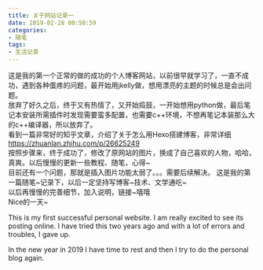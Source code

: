 ```yaml
---
title: 关于网站记录一
date: 2019-02-28 00:50:59
categories:
- 随笔
tags:
- 生活记录
---
```


这是我的第一个正常的做的成功的个人博客网站，以前很早就学习了，一直不成功，遇到各种蛋疼的问题，最开始用jkelly做，想用漂亮的主题的时候总是会出问题。  
放弃了好久之后，终于又有热情了，又开始捣鼓，一开始想用python做，最后笔记本安装所需插件时发现需要蛮多配置，也需要c++环境，不想再笔记本装那么大的c++编译器，所以放弃了。  
看到一篇非常好的知乎文章，介绍了关于怎么用Hexo搭建博客，非常详细  
https://zhuanlan.zhihu.com/p/26625249  
按照步骤来，终于成功了，修改了原网站的图片，换成了自己喜欢的人物，哈哈，真爽。以后慢慢的更新一些教程、随笔，心得~  
目前还有一个问题，那就是插入图片功能太弱了。。。需要后续解决。
这是我的第一篇随笔~记录下，以后一定坚持写博客~技术、文学通吃~  
以后再慢慢的完善细节，加入说明，链接~嘻嘻  
Nice的一天~

This is my first successful personal website. I am really excited to see its posting online. I have tried this two years ago and with a lot of errors and troubles, I gave up.

In the new year in 2019 I have time to rest and then I try to do the personal blog again. 


